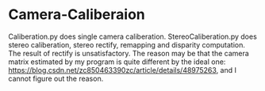 # Camera-Caliberaion
Caliberation.py does single camera caliberation.
StereoCaliberation.py does stereo caliberation, stereo rectify, remapping and disparity computation. The result of rectify is unsatisfactory.
The reason may be that the camera matrix estimated by my program is quite different by the ideal one: https://blog.csdn.net/zc850463390zc/article/details/48975263, and I cannot figure out the reason.
